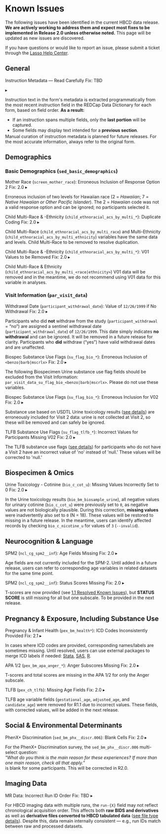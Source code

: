 # Known Issues

The following issues have been identified in the current HBCD data release. **We are actively working to address them and expect most fixes to be implemented in Release 2.0 unless otherwise noted.** This page will be updated as new issues are discovered.  

If you have questions or would like to report an issue, please submit a ticket through the [Lasso Help Center](https://nbdc.lassoinformatics.com/issue-tracker).

## General

<div id="instr-metadata" class="issues-banner" onclick="toggleCollapse(this)">
  <span class="emoji"><i class="fas fa-bug"></i></span>
  <span class="text-with-link">
  <span class="text">Instruction Metadata — Read Carefully</span>
  <span class="badge">Fix: TBD</span>
  <a class="anchor-link" href="#instr-metadata" title="Copy link">
  <i class="fa-solid fa-link"></i>
  </a>
  </span>

  <span class="arrow">▸</span>
</div>
<div class="issues-collapsible-content">
<p>Instruction text in the form's metadata is extracted programmatically from the most recent instruction field in the REDCap Data Dictionary for each form, based on field order. <b>As a result:</b></p>
<ul style="margin-top: 0.2em; margin-bottom: 0.2em;">
  <li>If an instruction spans multiple fields, only the <b>last portion</b> will be captured.</li>
  <li>Some fields may display text intended for a <b>previous section</b>.</li>
</ul>
<p style="margin-top: 0; padding-top: 0;">Manual curation of instruction metadata is planned for future releases. For the most accurate information, always refer to the original form.</p>
</div>

## <a href="../../instruments/#demo" target="_blank"><i class="fas fa-id-card"></i></a> Demographics

### Basic Demographics (`sed_basic_demographics`)

<div id="mother-race" class="issues-banner" onclick="toggleCollapse(this)">
  <span class="emoji"><i class="fas fa-bug"></i></span>
  <span class="text-with-link">
  <span class="text">Mother Race (<code>screen_mother_race</code>): Erroneous Inclusion of Response Option 2</span>
  <span class="badge">Fix: 2.0</span>
  <a class="anchor-link" href="#mother-race" title="Copy link">
  <i class="fa-solid fa-link"></i>
  </a>
  </span>
  <span class="arrow">▸</span>
</div>
<div class="issues-collapsible-content">
<p>Erroneous inclusion of two levels for Hawaiian race (2 = <i>Hawaiian</i>; 7 = <i>Native Hawaiian or Other Pacific Islander</i>). The 2 = <i>Hawaiian</i> code was not a valid response option and can be ignored; no participants selected it.</p>
</div>

<div id="child-acs-1" class="issues-banner" onclick="toggleCollapse(this)">
  <span class="emoji"><i class="fas fa-bug"></i></span>
  <span class="text-with-link">
  <span class="text">Child Multi-Race & -Ethnicity (<code>child_ethnoracial_acs_by_multi_*</code>): Duplicate Coding</span>
  <span class="badge">Fix: 2.0</span>
  <a class="anchor-link" href="#child-acs-1" title="Copy link">
  <i class="fa-solid fa-link"></i>
  </a>
  </span>
  <span class="arrow">▸</span>
</div>
<div class="issues-collapsible-content">
<p>Child Multi-Race (<code>child_ethnoracial_acs_by_multi_race</code>) and Multi-Ethnicity (<code>child_ethnoracial_acs_by_multi_ethnicity</code>) variables have the same data and levels. Child Multi-Race to be removed to resolve duplication.</p>
</div>

<div id="child-acs-2" class="issues-banner" onclick="toggleCollapse(this)">
  <span class="emoji"><i class="fas fa-bug"></i></span>
  <span class="text-with-link">
  <span class="text">Child Multi-Race & -Ethnicity (<code>child_ethnoracial_acs_by_multi_*</code>): V01 Values to be Removed</span>
  <span class="badge">Fix: 2.0</span>
  <a class="anchor-link" href="#child-acs-2" title="Copy link">
  <i class="fa-solid fa-link"></i>
  </a>
  </span>
  <span class="arrow">▸</span>
</div>
<div class="issues-collapsible-content">
<p>Child Multi-Race & Ethnicity (<code>child_ethnoracial_acs_by_multi_&lt;race|ethnicity&gt;</code>) V01 data will be removed and in the meantime, we do not recommend using V01 data for this variable in analyses.</p>
</div>

### Visit Information (`par_visit_data`)

<div id="visit1" class="issues-banner" onclick="toggleCollapse(this)">
  <span class="emoji"><i class="fas fa-bug"></i></span>
  <span class="text-with-link">
  <span class="text">Withdrawal Date (<code>participant_withdrawal_date</code>): Value of <code>12/26/1999</code> if No Withdrawal</span>
  <span class="badge">Fix: 2.0</span>
  <a class="anchor-link" href="#visit1" title="Copy link">
  <i class="fa-solid fa-link"></i>
  </a>
  </span>
  <span class="arrow">▸</span>
</div>
<div class="issues-collapsible-content">
<p>Participants who did <b>not</b> withdraw from the study (<code>participant_withdrawal</code> = “no”) are assigned a sentinel withdrawal date (<code>participant_withdrawal_date</code>) of <code>12/26/1999</code>. This date simply indicates <b>no withdrawal</b> and can be ignored. It will be removed in a future release for clarity. Participants who <b>did</b> withdraw (“yes”) have valid withdrawal dates and are unaffected.</p>
</div>

<div id="visit-su1" class="issues-banner" onclick="toggleCollapse(this)">
  <span class="emoji"><i class="fas fa-bug"></i></span>
  <span class="text-with-link">
  <span class="text">Biospec Substance Use Flags (<code>su_flag_bio_*</code>): Erroneous Inclusion of <code>&lt;benzo|barb|mscrlx&gt;</code></span>
  <span class="badge">Fix: 2.0</span>
  <a class="anchor-link" href="#visit-su1" title="Copy link">
  <i class="fa-solid fa-link"></i>
  </a>
  </span>
  <span class="arrow">▸</span>
</div>
<div class="issues-collapsible-content">
<p>The following Biospecimen Urine substance use flag fields should be excluded from the Visit Information: <code>par_visit_data_su_flag_bio_&lt;benzo|barb|mscrlx&gt;</code>. Please do not use these variables.</p>
</div>

<div id="visit-su2" class="issues-banner" onclick="toggleCollapse(this)">
  <span class="emoji"><i class="fas fa-bug"></i></span>
  <span class="text-with-link">
  <span class="text">Biospec Substance Use Flags (<code>su_flag_bio_*</code>): Erroneous Inclusion for V02</span>
  <span class="badge">Fix: 2.0</span>
  <a class="anchor-link" href="#visit-su2" title="Copy link">
  <i class="fa-solid fa-link"></i>
  </a>
  </span>
  <span class="arrow">▸</span>
</div>
<div class="issues-collapsible-content">
<p>Substance use based on USDTL Urine toxicology results (<a href="../../instruments/demo/visitinfo/#substance-use-flags">see details</a>) are erroneously included for Visit 2 data: urine is not collected at Visit 2, so these will be removed and can safely be ignored.</p>
</div>

<div id="visit-su3" class="issues-banner" onclick="toggleCollapse(this)">
  <span class="emoji"><i class="fas fa-bug"></i></span>
  <span class="text-with-link">
  <span class="text">TLFB Substance Use Flags (<code>su_flag_tlfb_*</code>): Incorrect Values for Participants Missing V02</span>
  <span class="badge">Fix: 2.0</span>
  <a class="anchor-link" href="#visit-su3" title="Copy link">
  <i class="fa-solid fa-link"></i>
  </a>
  </span>
  <span class="arrow">▸</span>
</div>
<div class="issues-collapsible-content">
<p>The TLFB substance use flags (<a href="../../instruments/demo/visitinfo/#substance-use-flags">see details</a>) for participants who do not have a Visit 2 have an incorrect value of 'no' instead of 'null.' These values will be corrected to 'null.'</p>
</div>


## <a href="../../instruments/#biospec" target="_blank"><i class="fa fa-vial"></i></a> Biospecimen & Omics

<div id="cot-u" class="issues-banner" onclick="toggleCollapse(this)">
  <span class="emoji"><i class="fas fa-bug"></i></span>
  <span class="text-with-link">
  <span class="text">Urine Toxicology - Cotinine (<code>bio_c_cot_u</code>): Missing Values Incorrectly Set to 0</span>
  <span class="badge">Fix: 2.0</span>
  <a class="anchor-link" href="#cot-u" title="Copy link">
  <i class="fa-solid fa-link"></i>
  </a>
  </span>
  <span class="arrow">▸</span>
</div>
<div class="issues-collapsible-content">
<p>In the Urine toxicology results (<code>bio_bm_biosample_urine</code>), all negative values for urinary cotinine (<code>bio_c_cot_u</code>) were previously set to <code>0</code>, as negative values are not biologically plausible. During this correction, <b>missing values</b> were inadvertently also set to <code>0</code> (N = 18). These values will be restored to missing in a future release. In the meantime, users can identify affected records by checking <code>bio_c_nicotine_u</code> for values of <code>3</code> (<code>--invalid</code>).</p>
</div>

## <a href="../../instruments/#neurocog" target="_blank"><i class="fa fa-brain"></i></a> Neurocognition & Language

<div id="spm2-1" class="issues-banner" onclick="toggleCollapse(this)">
  <span class="emoji"><i class="fas fa-bug"></i></span>
  <span class="text-with-link">
  <span class="text">SPM2 (<code>ncl_cg_spm2__inf</code>): Age Fields Missing</span>
  <span class="badge">Fix: 2.0</span>
  <a class="anchor-link" href="#spm2-1" title="Copy link">
  <i class="fa-solid fa-link"></i>
  </a>
  </span>
  <span class="arrow">▸</span>
</div>
<div class="issues-collapsible-content">
<p>Age fields are not currently included for the SPM-2. Until added in a future release, users can refer to corresponding age variables in related datasets for the same time point.</p>
</div>

<div id="spm2-2" class="issues-banner" onclick="toggleCollapse(this)">
  <span class="emoji"><i class="fas fa-bug"></i></span>
  <span class="text-with-link">
  <span class="text">SPM2 (<code>ncl_cg_spm2__inf</code>): Status Scores Missing</span>
  <span class="badge">Fix: 2.0</span>
  <a class="anchor-link" href="#spm2-2" title="Copy link">
  <i class="fa-solid fa-link"></i>
  </a>
  </span>
  <span class="arrow">▸</span>
</div>
<div class="issues-collapsible-content">
<p>T-scores are now provided (see <a href="../../changelog/releasenotes/#r1.1ngl">1.1 Resolved Known Issues</a>), but <b>STATUS SCORE</b> is still missing for all but one subscale. To be provided in the next release.</p>
</div>

## <a href="../../instruments/#pex" target="_blank"><i class="fa-solid fa-baby"></i></a> Pregnancy & Exposure, Including Substance Use

<div id="pex" class="issues-banner" onclick="toggleCollapse(this)">
  <span class="emoji"><i class="fas fa-bug"></i></span>
  <span class="text-with-link">
  <span class="text">Pregnancy & Infant Health (<code>pex_bm_health*</code>): ICD Codes Inconsistently Provided</span>
  <span class="badge">Fix: 2.1</span>
  <a class="anchor-link" href="#pex" title="Copy link">
  <i class="fa-solid fa-link"></i>
  </a>
  </span>
  <span class="arrow">▸</span>
</div>
<div class="issues-collapsible-content">
<p>In cases where ICD codes are provided, corresponding names/labels are sometimes missing. Until resolved, users can use external packages to merge ICD labels if needed: <a href="https://www.stata.com/features/overview/icd/">Stata</a>, <a href="https://hcup-us.ahrq.gov/toolssoftware/ccsr/dxccsr.jsp">SAS</a>, <a href="https://www.rdocumentation.org/packages/icd/versions/3.3">R</a>.</p>
</div>

<div id="apa" class="issues-banner" onclick="toggleCollapse(this)">
  <span class="emoji"><i class="fas fa-bug"></i></span>
  <span class="text-with-link">
  <span class="text">APA 1/2 (<code>pex_bm_apa_anger_*</code>): Anger Subscores Missing</span>
  <span class="badge">Fix: 2.0</span>
  <a class="anchor-link" href="#apa" title="Copy link">
  <i class="fa-solid fa-link"></i>
  </a>
  </span>
  <span class="arrow">▸</span>
</div>
<div class="issues-collapsible-content">
<p>T-scores and total scores are missing in the APA 1/2 for only the Anger subscale.</p>
</div>

<div id="tlfb" class="issues-banner" onclick="toggleCollapse(this)">
  <span class="emoji"><i class="fas fa-bug"></i></span>
  <span class="text-with-link">
  <span class="text">TLFB (<code>pex_ch_tlfb</code>): Missing Age Fields</span>
  <span class="badge">Fix: 2.0</span>
  <a class="anchor-link" href="#tlfb" title="Copy link">
  <i class="fa-solid fa-link"></i>
  </a>
  </span>
  <span class="arrow">▸</span>
</div>
<div class="issues-collapsible-content">
<p>TLFB age variable fields (<code>gestational_age</code>, <code>adjusted_age</code>, and <code>candidate_age</code>) were removed for R1.1 due to incorrect values. These fields, with corrected values, will be added in the next release.</p>
</div>
    
## <a href="../../instruments/#socenvdet" target="_blank"><i class="fas fa-city"></i></a> Social & Environmental Determinants

<div id="discr" class="issues-banner" onclick="toggleCollapse(this)">
  <span class="emoji"><i class="fas fa-bug"></i></span>
  <span class="text-with-link">
  <span class="text">PhenX+ Discrimination (<code>sed_bm_phx__discr.006</code>): Blank Cells</span>
  <span class="badge">Fix: 2.0</span>
  <a class="anchor-link" href="#discr" title="Copy link">
  <i class="fa-solid fa-link"></i>
  </a>
  </span>
  <span class="arrow">▸</span>
</div>
<div class="issues-collapsible-content">
<p>For the PhenX+ Discrimination survey, the <code>sed_bm_phx__discr.006</code> multi-select question:<br>
<i>"What do you think is the main reason for these experiences? If more than one main reason, check all that apply."</i><br>
is blank for some participants. This will be corrected in R2.0.</p>
</div>

## <a href="../../instruments/#mri" target="_blank"><i class="fa fa-magnet"></i></a> Imaging Data

<div id="mr-runid" class="issues-banner" onclick="toggleCollapse(this)">
  <span class="emoji"><i class="fas fa-bug"></i></span>
  <span class="text-with-link">
  <span class="text">MR Data: Incorrect Run ID Order</span>
  <span class="badge">Fix: TBD</span>
  <a class="anchor-link" href="#mr-runid" title="Copy link">
  <i class="fa-solid fa-link"></i>
  </a>
  </span>
  <span class="arrow">▸</span>
</div>
<div class="issues-collapsible-content">
<p>For HBCD imaging data with multiple runs, the <code>run-{X}</code> field may not reflect chronological acquisition order.  
This affects both <b>raw BIDS and derivatives</b> as well as <b>derivative files converted to HBCD tabulated data</b> (<a href="../../datacuration/overview" target="_blank">see file type details</a>). Despite this, data remain internally consistent — e.g., run IDs match between raw and processed datasets.</p>
</div>

<br>

